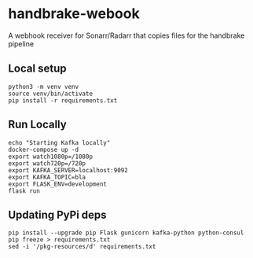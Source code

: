 # handbrake-webook
A webhook receiver for Sonarr/Radarr that copies files for the handbrake pipeline

## Local setup

    python3 -m venv venv
    source venv/bin/activate
    pip install -r requirements.txt

## Run Locally

    echo "Starting Kafka locally"
    docker-compose up -d
    export watch1080p=/1080p
    export watch720p=/720p
    export KAFKA_SERVER=localhost:9092
    export KAFKA_TOPIC=bla
    export FLASK_ENV=development
    flask run

## Updating PyPi deps

    pip install --upgrade pip Flask gunicorn kafka-python python-consul
    pip freeze > requirements.txt
    sed -i '/pkg-resources/d' requirements.txt
